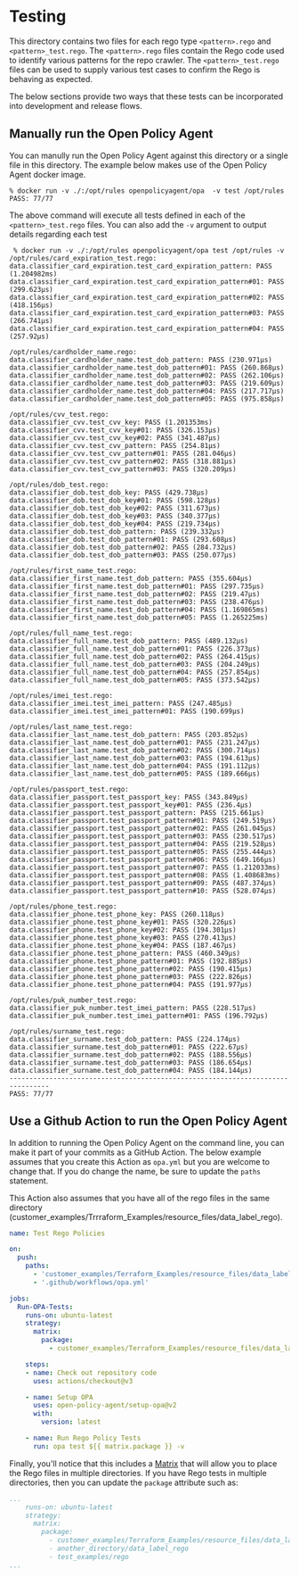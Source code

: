 # Testing

This directory contains two files for each rego type `<pattern>.rego` and `<pattern>_test.rego`. The `<pattern>.rego` files contain the Rego code used to identify various patterns for the repo crawler. The `<pattern>_test.rego` files can be used to supply various test cases to confirm the Rego is behaving as expected.

The below sections provide two ways that these tests can be incorporated into development and release flows.

## Manually run the Open Policy Agent

You can manully run the Open Policy Agent against this directory or a single file in this directory. The example below makes use of the Open Policy Agent docker image.

```shell
% docker run -v ./:/opt/rules openpolicyagent/opa  -v test /opt/rules
PASS: 77/77

```

The above command will execute all tests defined in each of the `<pattern>_test.rego` files. You can also add the `-v` argument to output details regarding each test

```shell
 % docker run -v ./:/opt/rules openpolicyagent/opa test /opt/rules -v
/opt/rules/card_expiration_test.rego:
data.classifier_card_expiration.test_card_expiration_pattern: PASS (1.204982ms)
data.classifier_card_expiration.test_card_expiration_pattern#01: PASS (299.623µs)
data.classifier_card_expiration.test_card_expiration_pattern#02: PASS (418.156µs)
data.classifier_card_expiration.test_card_expiration_pattern#03: PASS (266.741µs)
data.classifier_card_expiration.test_card_expiration_pattern#04: PASS (257.92µs)

/opt/rules/cardholder_name.rego:
data.classifier_cardholder_name.test_dob_pattern: PASS (230.971µs)
data.classifier_cardholder_name.test_dob_pattern#01: PASS (260.868µs)
data.classifier_cardholder_name.test_dob_pattern#02: PASS (262.106µs)
data.classifier_cardholder_name.test_dob_pattern#03: PASS (219.609µs)
data.classifier_cardholder_name.test_dob_pattern#04: PASS (217.717µs)
data.classifier_cardholder_name.test_dob_pattern#05: PASS (975.858µs)

/opt/rules/cvv_test.rego:
data.classifier_cvv.test_cvv_key: PASS (1.201353ms)
data.classifier_cvv.test_cvv_key#01: PASS (326.153µs)
data.classifier_cvv.test_cvv_key#02: PASS (341.487µs)
data.classifier_cvv.test_cvv_pattern: PASS (254.81µs)
data.classifier_cvv.test_cvv_pattern#01: PASS (281.046µs)
data.classifier_cvv.test_cvv_pattern#02: PASS (318.881µs)
data.classifier_cvv.test_cvv_pattern#03: PASS (320.209µs)

/opt/rules/dob_test.rego:
data.classifier_dob.test_dob_key: PASS (429.738µs)
data.classifier_dob.test_dob_key#01: PASS (598.128µs)
data.classifier_dob.test_dob_key#02: PASS (311.673µs)
data.classifier_dob.test_dob_key#03: PASS (340.377µs)
data.classifier_dob.test_dob_key#04: PASS (219.734µs)
data.classifier_dob.test_dob_pattern: PASS (239.332µs)
data.classifier_dob.test_dob_pattern#01: PASS (293.608µs)
data.classifier_dob.test_dob_pattern#02: PASS (284.732µs)
data.classifier_dob.test_dob_pattern#03: PASS (250.077µs)

/opt/rules/first_name_test.rego:
data.classifier_first_name.test_dob_pattern: PASS (355.604µs)
data.classifier_first_name.test_dob_pattern#01: PASS (297.735µs)
data.classifier_first_name.test_dob_pattern#02: PASS (219.47µs)
data.classifier_first_name.test_dob_pattern#03: PASS (238.476µs)
data.classifier_first_name.test_dob_pattern#04: PASS (1.169865ms)
data.classifier_first_name.test_dob_pattern#05: PASS (1.265225ms)

/opt/rules/full_name_test.rego:
data.classifier_full_name.test_dob_pattern: PASS (489.132µs)
data.classifier_full_name.test_dob_pattern#01: PASS (226.373µs)
data.classifier_full_name.test_dob_pattern#02: PASS (264.415µs)
data.classifier_full_name.test_dob_pattern#03: PASS (204.249µs)
data.classifier_full_name.test_dob_pattern#04: PASS (257.854µs)
data.classifier_full_name.test_dob_pattern#05: PASS (373.542µs)

/opt/rules/imei_test.rego:
data.classifier_imei.test_imei_pattern: PASS (247.485µs)
data.classifier_imei.test_imei_pattern#01: PASS (190.699µs)

/opt/rules/last_name_test.rego:
data.classifier_last_name.test_dob_pattern: PASS (203.852µs)
data.classifier_last_name.test_dob_pattern#01: PASS (231.247µs)
data.classifier_last_name.test_dob_pattern#02: PASS (300.714µs)
data.classifier_last_name.test_dob_pattern#03: PASS (194.613µs)
data.classifier_last_name.test_dob_pattern#04: PASS (191.112µs)
data.classifier_last_name.test_dob_pattern#05: PASS (189.666µs)

/opt/rules/passport_test.rego:
data.classifier_passport.test_passport_key: PASS (343.849µs)
data.classifier_passport.test_passport_key#01: PASS (236.4µs)
data.classifier_passport.test_passport_pattern: PASS (215.661µs)
data.classifier_passport.test_passport_pattern#01: PASS (249.519µs)
data.classifier_passport.test_passport_pattern#02: PASS (261.045µs)
data.classifier_passport.test_passport_pattern#03: PASS (230.517µs)
data.classifier_passport.test_passport_pattern#04: PASS (219.528µs)
data.classifier_passport.test_passport_pattern#05: PASS (255.444µs)
data.classifier_passport.test_passport_pattern#06: PASS (649.166µs)
data.classifier_passport.test_passport_pattern#07: PASS (1.212033ms)
data.classifier_passport.test_passport_pattern#08: PASS (1.408683ms)
data.classifier_passport.test_passport_pattern#09: PASS (487.374µs)
data.classifier_passport.test_passport_pattern#10: PASS (528.074µs)

/opt/rules/phone_test.rego:
data.classifier_phone.test_phone_key: PASS (260.118µs)
data.classifier_phone.test_phone_key#01: PASS (320.226µs)
data.classifier_phone.test_phone_key#02: PASS (194.301µs)
data.classifier_phone.test_phone_key#03: PASS (270.413µs)
data.classifier_phone.test_phone_key#04: PASS (187.467µs)
data.classifier_phone.test_phone_pattern: PASS (460.349µs)
data.classifier_phone.test_phone_pattern#01: PASS (192.885µs)
data.classifier_phone.test_phone_pattern#02: PASS (190.415µs)
data.classifier_phone.test_phone_pattern#03: PASS (222.826µs)
data.classifier_phone.test_phone_pattern#04: PASS (191.977µs)

/opt/rules/puk_number_test.rego:
data.classifier_puk_number.test_imei_pattern: PASS (228.517µs)
data.classifier_puk_number.test_imei_pattern#01: PASS (196.792µs)

/opt/rules/surname_test.rego:
data.classifier_surname.test_dob_pattern: PASS (224.174µs)
data.classifier_surname.test_dob_pattern#01: PASS (222.67µs)
data.classifier_surname.test_dob_pattern#02: PASS (188.556µs)
data.classifier_surname.test_dob_pattern#03: PASS (186.654µs)
data.classifier_surname.test_dob_pattern#04: PASS (184.144µs)
--------------------------------------------------------------------------------
PASS: 77/77

```

## Use a Github Action to run the Open Policy Agent

In addition to running the Open Policy Agent on the command line, you can make it part of your commits as a GitHub Action. The below example assumes that you create this Action as `opa.yml` but you are welcome to change that. If you do change the name, be sure to update the `paths` statement.

This Action also assumes that you have all of the rego files in the same directory (customer_examples/Trrraform_Examples/resource_files/data_label_rego). 

```yaml
name: Test Rego Policies

on:
  push:
    paths:
      - 'customer_examples/Terraform_Examples/resource_files/data_label_rego/*'
      - '.github/workflows/opa.yml'

jobs:
  Run-OPA-Tests:
    runs-on: ubuntu-latest
    strategy:
      matrix:
        package:
          - customer_examples/Terraform_Examples/resource_files/data_label_rego

    steps:
    - name: Check out repository code
      uses: actions/checkout@v3

    - name: Setup OPA
      uses: open-policy-agent/setup-opa@v2
      with:
        version: latest

    - name: Run Rego Policy Tests
      run: opa test ${{ matrix.package }} -v

```

Finally, you'll notice that this includes a [Matrix](https://docs.github.com/en/actions/using-jobs/using-a-matrix-for-your-jobs) that will allow you to place the Rego files in multiple directories. If you have Rego tests in multiple directories, then you can update the `package` attribute such as:

```yaml
...
    runs-on: ubuntu-latest
    strategy:
      matrix:
        package:
          - customer_examples/Terraform_Examples/resource_files/data_label_rego
          - another_directory/data_label_rego
          - test_examples/rego
...
```
